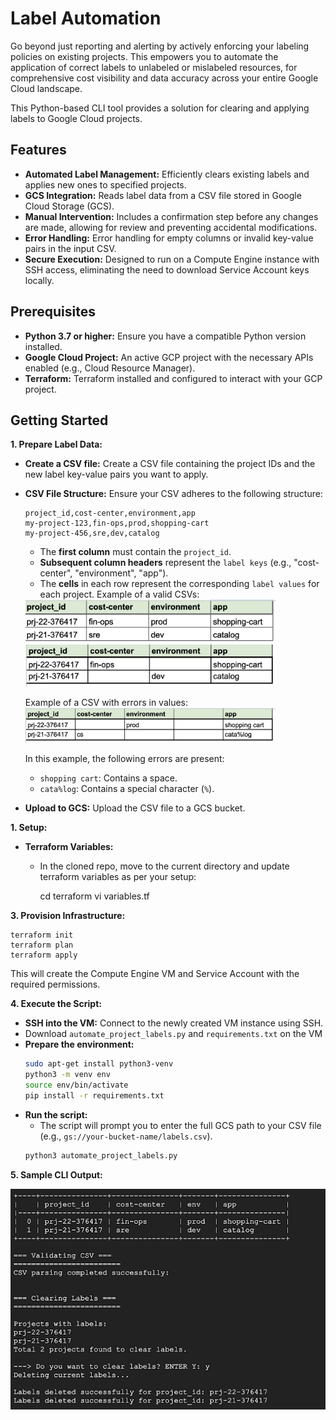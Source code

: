 # Label Automation
Go beyond just reporting and alerting by actively enforcing your labeling policies on
existing projects. This empowers you to automate the application of correct labels to
unlabeled or mislabeled resources, for comprehensive cost visibility and data accuracy
across your entire Google Cloud landscape.

This Python-based CLI tool provides a solution for clearing and applying labels to Google Cloud projects.

## Features

* **Automated Label Management:** Efficiently clears existing labels and applies new ones to specified projects.
* **GCS Integration:** Reads label data from a CSV file stored in Google Cloud Storage (GCS).
* **Manual Intervention:** Includes a confirmation step before any changes are made, allowing for review and preventing accidental modifications.
* **Error Handling:** Error handling for empty columns or invalid key-value pairs in the input CSV.
* **Secure Execution:** Designed to run on a Compute Engine instance with SSH access, eliminating the need to download Service Account keys locally.

## Prerequisites

* **Python 3.7 or higher:** Ensure you have a compatible Python version installed.
* **Google Cloud Project:** An active GCP project with the necessary APIs enabled (e.g., Cloud Resource Manager).
* **Terraform:**  Terraform installed and configured to interact with your GCP project.

## Getting Started

**1. Prepare Label Data:**

* **Create a CSV file:** Create a CSV file containing the project IDs and the new label key-value pairs you want to apply.
* **CSV File Structure:** Ensure your CSV adheres to the following structure:
  ```
  project_id,cost-center,environment,app
  my-project-123,fin-ops,prod,shopping-cart
  my-project-456,sre,dev,catalog
  ```
  * The **first column** must contain the `project_id`.
  * **Subsequent column headers** represent the `label keys` (e.g., "cost-center", "environment", "app").
  * The **cells** in each row represent the corresponding `label values` for each project.
    Example of a valid CSVs:

    
   <img src="../../../reactive-governance/label-automation/project_label_automation/img/csv_valid_1.png" alt="valid_csv_1" width="400"/>

   <img src="../../../reactive-governance/label-automation/project_label_automation/img/csv_valid_2.png" alt="valid_csv_2" width="400"/>

   Example of a CSV with errors in values:
   <img src="../../../reactive-governance/label-automation/project_label_automation/img/csv_with_errors.png" alt="invalid_valid" width="400"/>

  
  In this example, the following errors are present:
    * `shopping cart`: Contains a space.
    * `cata%log`: Contains a special character (`%`).
    
* **Upload to GCS:** Upload the CSV file to a GCS bucket.

**1. Setup:**

* **Terraform Variables:**
  * In the cloned repo, move to the current directory and update terraform variables as per your setup:
 
      cd terraform
      vi variables.tf

**3. Provision Infrastructure:**
    
    terraform init
    terraform plan
    terraform apply
 This will create the Compute Engine VM and Service Account with the required permissions.

**4. Execute the Script:**

* **SSH into the VM:**  Connect to the newly created VM instance using SSH.
* Download `automate_project_labels.py` and `requirements.txt` on the VM
* **Prepare the environment:**
   ```bash
   sudo apt-get install python3-venv 
   python3 -m venv env
   source env/bin/activate
   pip install -r requirements.txt 
   ```
* **Run the script:**
  * The script will prompt you to enter the full GCS path to your CSV file (e.g., `gs://your-bucket-name/labels.csv`).
   ```bash
   python3 automate_project_labels.py
   ```


**5. Sample CLI Output:**

![label_output](../../../reactive-governance/label-automation/project_label_automation/img/apply_label_output.png)
